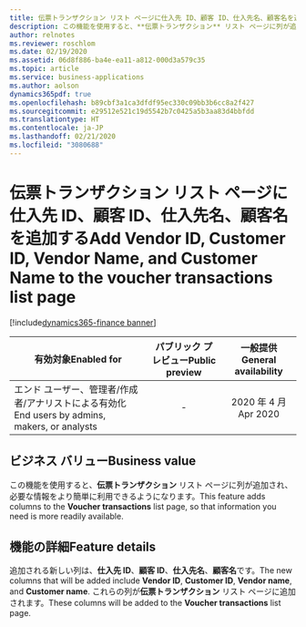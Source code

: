 ```yaml
---
title: 伝票トランザクション リスト ページに仕入先 ID、顧客 ID、仕入先名、顧客名を追加する
description: この機能を使用すると、**伝票トランザクション** リスト ページに列が追加され、必要な情報をより簡単に利用できるようになります。
author: relnotes
ms.reviewer: roschlom
ms.date: 02/19/2020
ms.assetid: 06d8f886-ba4e-ea11-a812-000d3a579c35
ms.topic: article
ms.service: business-applications
ms.author: aolson
dynamics365pdf: true
ms.openlocfilehash: b89cbf3a1ca3dfdf95ec330c09bb3b6cc8a2f427
ms.sourcegitcommit: e29512e521c19d5542b7c0425a5b3aa83d4bbfdd
ms.translationtype: HT
ms.contentlocale: ja-JP
ms.lasthandoff: 02/21/2020
ms.locfileid: "3080688"
---
```

# <a name="add-vendor-id-customer-id-vendor-name-and-customer-name-to-the-voucher-transactions-list-page"></a><span data-ttu-id="b7631-103">伝票トランザクション リスト ページに仕入先 ID、顧客 ID、仕入先名、顧客名を追加する</span><span class="sxs-lookup"><span data-stu-id="b7631-103">Add Vendor ID, Customer ID, Vendor Name, and Customer Name to the voucher transactions list page</span></span>
[!include[dynamics365-finance banner](../includes/dynamics365-finance.md)]

| <span data-ttu-id="b7631-104">有効対象</span><span class="sxs-lookup"><span data-stu-id="b7631-104">Enabled for</span></span>    |  <span data-ttu-id="b7631-105">パブリック プレビュー</span><span class="sxs-lookup"><span data-stu-id="b7631-105">Public preview</span></span> | <span data-ttu-id="b7631-106">一般提供</span><span class="sxs-lookup"><span data-stu-id="b7631-106">General availability</span></span> | 
| ---------- | :----------: |:----------: |
|<span data-ttu-id="b7631-107">エンド ユーザー、管理者/作成者/アナリストによる有効化</span><span class="sxs-lookup"><span data-stu-id="b7631-107">End users by admins, makers, or analysts</span></span>|-| <span data-ttu-id="b7631-108">2020 年 4 月</span><span class="sxs-lookup"><span data-stu-id="b7631-108">Apr 2020</span></span>|


## <a name="business-value"></a><span data-ttu-id="b7631-109">ビジネス バリュー</span><span class="sxs-lookup"><span data-stu-id="b7631-109">Business value</span></span>
<!-- bv start -->
<span data-ttu-id="b7631-110">この機能を使用すると、**伝票トランザクション** リスト ページに列が追加され、必要な情報をより簡単に利用できるようになります。</span><span class="sxs-lookup"><span data-stu-id="b7631-110">This feature adds columns to the **Voucher transactions** list page, so that information you need is more readily available.</span></span> 
<!-- bv end -->



## <a name="feature-details"></a><span data-ttu-id="b7631-111">機能の詳細</span><span class="sxs-lookup"><span data-stu-id="b7631-111">Feature details</span></span>
<!--feature detail start -->
<span data-ttu-id="b7631-112">追加される新しい列は、**仕入先 ID**、**顧客 ID**、**仕入先名**、**顧客名**です。</span><span class="sxs-lookup"><span data-stu-id="b7631-112">The new columns that will be added include **Vendor ID**,  **Customer ID**,  **Vendor name**,  and **Customer name**.</span></span> <span data-ttu-id="b7631-113">これらの列が**伝票トランザクション** リスト ページに追加されます。</span><span class="sxs-lookup"><span data-stu-id="b7631-113">These columns will be added to the **Voucher transactions** list page.</span></span>
<!--feature detail end -->









